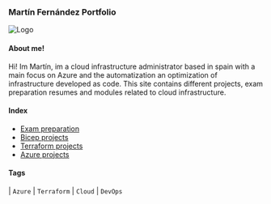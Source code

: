 ### Martín Fernández Portfolio 
![Logo](https://private-user-images.githubusercontent.com/128706169/257736249-c3db2bd8-4326-4076-b9c4-f6386b6dd61b.png?jwt=eyJhbGciOiJIUzI1NiIsInR5cCI6IkpXVCJ9.eyJpc3MiOiJnaXRodWIuY29tIiwiYXVkIjoicmF3LmdpdGh1YnVzZXJjb250ZW50LmNvbSIsImtleSI6ImtleTUiLCJleHAiOjE3MTE0NTMxNjUsIm5iZiI6MTcxMTQ1Mjg2NSwicGF0aCI6Ii8xMjg3MDYxNjkvMjU3NzM2MjQ5LWMzZGIyYmQ4LTQzMjYtNDA3Ni1iOWM0LWY2Mzg2YjZkZDYxYi5wbmc_WC1BbXotQWxnb3JpdGhtPUFXUzQtSE1BQy1TSEEyNTYmWC1BbXotQ3JlZGVudGlhbD1BS0lBVkNPRFlMU0E1M1BRSzRaQSUyRjIwMjQwMzI2JTJGdXMtZWFzdC0xJTJGczMlMkZhd3M0X3JlcXVlc3QmWC1BbXotRGF0ZT0yMDI0MDMyNlQxMTM0MjVaJlgtQW16LUV4cGlyZXM9MzAwJlgtQW16LVNpZ25hdHVyZT1kMzg4ZTRkNmM3OTIwOTIxZDk2Y2QxYmRjYzUzYWM5MDFhMzlhYTU3ZGVkNTY1Nzc1ZTI5ZWE0ZjliNGYyMTVkJlgtQW16LVNpZ25lZEhlYWRlcnM9aG9zdCZhY3Rvcl9pZD0wJmtleV9pZD0wJnJlcG9faWQ9MCJ9.H5rriEtSrDgD7TFEB8CCf0eVbzEk3dw1g-vW7wffqQs)

#### About me!
Hi! Im Martín, im a cloud infrastructure administrator based in spain with a main focus on Azure and the automatization an optimization of infrastructure developed as code.
This site contains different projects, exam preparation resumes and modules related to cloud infrastructure.

#### Index
-  [Exam preparation](https://just-c0d3.github.io/Martin_Fernandez/Exam_Preparation)
-  [Bicep projects](https://github.com/Just-C0d3/Bicep)
-  [Terraform projects](https://github.com/Just-C0d3/Project_IaC/tree/Terraform+yml) 
-  [Azure projects](https://github.com/Just-C0d3/Project_IaC/tree/IIS-pipeline)



#### Tags
| `Azure` | `Terraform` | `Cloud` | `DevOps`
